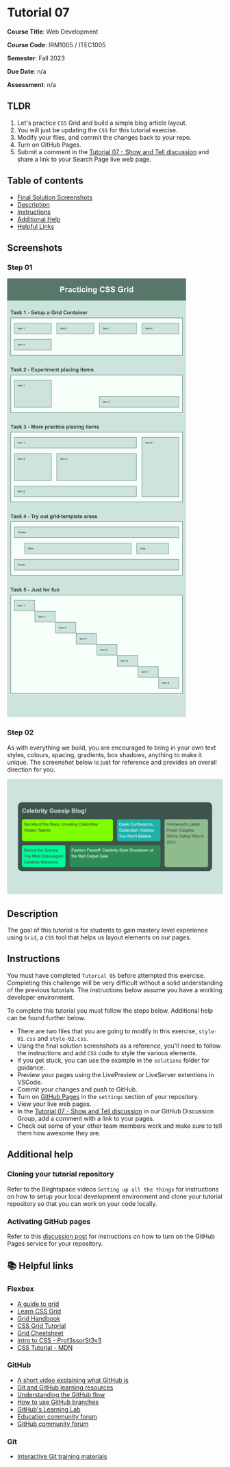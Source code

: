 # Tutorial 07

**Course Title**: Web Development

**Course Code**: IRM1005 / ITEC1005

**Semester**: Fall 2023

**Due Date**: n/a

**Assessment**: n/a

## TLDR

1. Let's practice `CSS` Grid and build a simple blog article layout.
2. You will just be updating the `CSS` for this tutorial exercise.
3. Modify your files, and commit the changes back to your repo.
4. Turn on GitHub Pages.
5. Submit a comment in the [Tutorial 07 - Show and Tell discussion](https://github.com/orgs/irm1005-itec1005-fall-2023/discussions/12) and share a link to your Search Page live web page.

## Table of contents

- [Final Solution Screenshots](#screenshots)
- [Description](#description)
- [Instructions](#instructions)
- [Additional Help](#additional-help)
- [Helpful Links](#📚-helpful-links)

## Screenshots

### Step 01

![Screenshot](./images/screenshot-step-01.png)

### Step 02

As with everything we build, you are encouraged to bring in your own text styles, colours, spacing, gradients, box shadows, anything to make it unique. The screenshot below is just for reference and provides an overall direction for you. 

![Screenshot](./images/screenshot-step-02.png)

## Description

The goal of this tutorial is for students to gain mastery level experience using `Grid`, a `CSS` tool that helps us layout elements on our pages.

## Instructions

You must have completed `Tutorial 05` before attempted this exercise. Completing this challenge will be very difficult without a solid understanding of the previous tutorials. The instructions below assume you have a working developer environment.

To complete this tutorial you must follow the steps below. Additional help can be found further below.

- There are two files that you are going to modify in this exercise, `style-01.css` and `style-02.css`.
- Using the final solution screenshots as a reference, you'll need to follow the instructions and add `CSS` code to style the various elements.
- If you get stuck, you can use the example in the `solutions` folder for guidance.
- Preview your pages using the LivePreview or LiveServer extentions in VSCode.
- Commit your changes and push to GitHub.
- Turn on [GitHub Pages](https://github.com/orgs/irm1005-itec1005-fall-2023/discussions/4) in the `settings` section of your repository.
- View your live web pages.
- In the [Tutorial 07 - Show and Tell discussion](https://github.com/orgs/irm1005-itec1005-fall-2023/discussions/12) in our GitHub Discussion Group, add a comment with a link to your pages.
- Check out some of your other team members work and make sure to tell them how awesome they are.

## Additional help

### Cloning your tutorial repository

Refer to the Birghtspace videos `Setting up all the things` for instructions on how to setup your local development environment and clone your tutorial repository so that you can work on your code locally.

### Activating GitHub pages

Refer to this [discussion post](https://github.com/orgs/irm1005-itec1005-fall-2023/discussions/4) for instructions on how to turn on the GitHub Pages service for your repository.

## 📚 Helpful links

### Flexbox

- [A guide to grid](https://css-tricks.com/snippets/css/complete-guide-grid/)
- [Learn CSS Grid](https://learncssgrid.com)
- [Grid Handbook](https://www.freecodecamp.org/news/complete-guide-to-css-grid/)
- [CSS Grid Tutorial](https://developer.mozilla.org/en-US/docs/Web/CSS/CSS_grid_layout)
- [Grid Cheetsheet](https://grid.malven.co)
- [Intro to CSS - Prof3ssorSt3v3](https://www.youtube.com/watch?v=KFKScNHa-8M&list=PLyuRouwmQCjl4wTSNbb8RTKZuyMhoIxBe)
- [CSS Tutorial - MDN](https://developer.mozilla.org/en-US/docs/Web/CSS)

### GitHub

- [A short video explaining what GitHub is](https://www.youtube.com/watch?v=w3jLJU7DT5E&feature=youtu.be)
- [Git and GitHub learning resources](https://docs.github.com/en/github/getting-started-with-github/git-and-github-learning-resources)
- [Understanding the GitHub flow](https://guides.github.com/introduction/flow/)
- [How to use GitHub branches](https://www.youtube.com/watch?v=H5GJfcp3p4Q&feature=youtu.be)
- [GitHub's Learning Lab](https://lab.github.com/)
- [Education community forum](https://education.github.community/)
- [GitHub community forum](https://github.community/)

### Git

- [Interactive Git training materials](https://githubtraining.github.io/training-manual/#/01_getting_ready_for_class)
